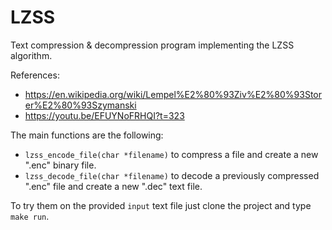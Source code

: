 # LZSS
Text compression & decompression program implementing the LZSS algorithm.

References:
- https://en.wikipedia.org/wiki/Lempel%E2%80%93Ziv%E2%80%93Storer%E2%80%93Szymanski
- https://youtu.be/EFUYNoFRHQI?t=323

The main functions are the following:
- `lzss_encode_file(char *filename)` to compress a file and create a new ".enc" binary file. 
- `lzss_decode_file(char *filename)` to decode a previously compressed ".enc" file and create a new ".dec" text file. 

To try them on the provided `input` text file just clone the project and type `make run`.
